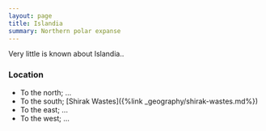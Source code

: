 ```yaml
---
layout: page
title: Islandia
summary: Northern polar expanse
---
```


Very little is known about Islandia..

### Location

- To the north; ...
- To the south; [Shirak Wastes]({%link _geography/shirak-wastes.md%})
- To the east; ...
- To the west; ...